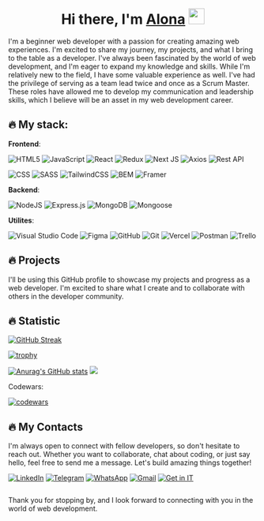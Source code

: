 <h1 align="center">Hi there, I'm <a href="https://acvetochka.github.io/Resume" target="_blank">Alona</a> 
<img src="https://github.com/blackcater/blackcater/raw/main/images/Hi.gif" height="32"/></h1>

<!-- ![](https://komarev.com/ghpvc/?acvetochka&color=blue) -->
I'm a beginner web developer with a passion for creating amazing web experiences. I'm excited to share my journey, my projects, and what I bring to the table as a developer.
I've always been fascinated by the world of web development, and I'm eager to expand my knowledge and skills. While I'm relatively new to the field, I have some valuable experience as well. I've had the privilege of serving as a team lead twice and once as a Scrum Master. These roles have allowed me to develop my communication and leadership skills, which I believe will be an asset in my web development career.

<!-- As a beginner, I may not have years of experience, but I bring enthusiasm, dedication, and a commitment to learning. Here's what you can expect from me:

- Passion: I'm incredibly passionate about web development. I'm excited to tackle new challenges and dive into the world of coding.

- Collaboration: My experience as a team lead and Scrum Master has taught me the value of collaboration. I'm a team player who is always ready to work with others to achieve our goals.

- Adaptability: The tech world is constantly evolving, and I'm committed to staying up-to-date with the latest trends and technologies. I'm a quick learner and am excited to adapt to new tools and techniques.

- Problem-Solving: I love solving problems, whether it's debugging code or finding creative solutions to complex challenges. I'm always up for a good puzzle. -->

## :fire: My stack:

**Frontend**:

  ![HTML5](https://img.shields.io/badge/html5-%23E34F26.svg?style=for-the-badge&logo=html5&logoColor=white)
  ![JavaScript](https://img.shields.io/badge/javascript-%23323330.svg?style=for-the-badge&logo=javascript&logoColor=%23F7DF1E)
  ![React](https://img.shields.io/badge/react-%2320232a.svg?style=for-the-badge&logo=react&logoColor=%2361DAFB)
  ![Redux](https://img.shields.io/badge/redux-%23593d88.svg?style=for-the-badge&logo=redux&logoColor=white)
  ![Next JS](https://img.shields.io/badge/Next-black?style=for-the-badge&logo=next.js&logoColor=white)
  ![Axios](https://img.shields.io/badge/Axios-5A29E4?style=for-the-badge&logo=axios&logoColor=white)
  ![Rest API](https://img.shields.io/badge/Rest_API-gray?style=for-the-badge)

  ![CSS](https://img.shields.io/badge/CSS3-1572B6?style=for-the-badge&logo=css3&logoColor=white)
  ![SASS](https://img.shields.io/badge/SASS-hotpink.svg?style=for-the-badge&logo=SASS&logoColor=white)
  ![TailwindCSS](https://img.shields.io/badge/tailwindcss-%2338B2AC.svg?style=for-the-badge&logo=tailwind-css&logoColor=white)
  ![BEM](https://img.shields.io/badge/BEM-20232a?style=for-the-badge&logo=bem&logoColor=white)
  ![Framer](https://img.shields.io/badge/Framer-black?style=for-the-badge&logo=framer&logoColor=blue)

**Backend**:

  ![NodeJS](https://img.shields.io/badge/node.js-6DA55F?style=for-the-badge&logo=node.js&logoColor=white)
  ![Express.js](https://img.shields.io/badge/express.js-%23404d59.svg?style=for-the-badge&logo=express&logoColor=%2361DAFB)
  ![MongoDB](https://img.shields.io/badge/MongoDB-%234ea94b.svg?style=for-the-badge&logo=mongodb&logoColor=white)
  ![Mongoose](https://img.shields.io/badge/Mongoose-gray?style=for-the-badge&logo=mongoose&logoColor=880000)

 **Utilites**:

   ![Visual Studio Code](https://img.shields.io/badge/Visual%20Studio%20Code-0078d7.svg?style=for-the-badge&logo=visual-studio-code&logoColor=white)
   ![Figma](https://img.shields.io/badge/figma-%23F24E1E.svg?style=for-the-badge&logo=figma&logoColor=white)
   ![GitHub](https://img.shields.io/badge/github-%23121011.svg?style=for-the-badge&logo=github&logoColor=white)
   ![Git](https://img.shields.io/badge/git-%23F05033.svg?style=for-the-badge&logo=git&logoColor=white)
   ![Vercel](https://img.shields.io/badge/vercel-%23000000.svg?style=for-the-badge&logo=vercel&logoColor=white)
   ![Postman](https://img.shields.io/badge/Postman-FF6C37?style=for-the-badge&logo=postman&logoColor=white)
   ![Trello](https://img.shields.io/badge/Trello-%23026AA7.svg?style=for-the-badge&logo=Trello&logoColor=white)

## :fire: Projects
I'll be using this GitHub profile to showcase my projects and progress as a web developer. I'm excited to share what I create and to collaborate with others in the developer community.

## :fire: Statistic

[![GitHub Streak](https://streak-stats.demolab.com/?user=acvetochka&theme=dark)](https://git.io/streak-stats)

[![trophy](https://github-profile-trophy.vercel.app/?username=acvetochka&theme=discord&rank=-C,-?&no-frame=true)](https://github.com/ryo-ma/github-profile-trophy)

[![Anurag's GitHub stats](https://github-readme-stats.vercel.app/api?username=acvetochka&theme=tokyonight&hide_border=true)](https://github.com/anuraghazra/github-readme-stats)
![](https://github-profile-summary-cards.vercel.app/api/cards/productive-time?username=acvetochka&theme=tokyonight)

Codewars:

[![codewars](https://www.codewars.com/users/acvetochka/badges/small)](https://www.codewars.com/users/acvetochka) 

## :fire: My Contacts

I'm always open to connect with fellow developers, so don't hesitate to reach out. Whether you want to collaborate, chat about coding, or just say hello, feel free to send me a message. Let's build amazing things together!

<a href="https://www.linkedin.com/in/alona-kuznietsova/" target="_blank">![LinkedIn](https://img.shields.io/badge/linkedin-%230077B5.svg?style=for-the-badge&logo=linkedin&logoColor=white)</a>
<a href="https://t.me/acvetochka" target="_blank">![Telegram](https://img.shields.io/badge/Telegram-2CA5E0?style=for-the-badge&logo=telegram&logoColor=white)</a>
<a href="https://wa.me/30961270693" target="_blank">![WhatsApp](https://img.shields.io/badge/WhatsApp-25D366?style=for-the-badge&logo=whatsapp&logoColor=white)</a>
<a href="mailto:acvetochka@gmail.com" target="_blank">![Gmail](https://img.shields.io/badge/Gmail-D14836?style=for-the-badge&logo=gmail&logoColor=white)</a>
<a href="https://www.get-in-it.de/profil/JZNjS79xsiXUeN4VeAzYw1I70sSQY1mZ" target="_blank">![Get in IT](https://img.shields.io/badge/Get_in_IT-6eab1b6?style=for-the-badge)</a>



<img src="https://komarev.com/ghpvc/?username=acvetochka&style=flat-square&color=blue" alt=""/>


Thank you for stopping by, and I look forward to connecting with you in the world of web development.  

<!--[![Readme Card](https://github-readme-stats.vercel.app/api/pin/?username=acvetochka&repo=goit-react-hw-05-movies)](https://github.com/anuraghazra/github-readme-stats)-->
